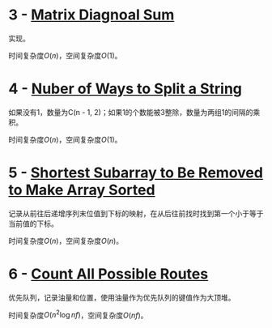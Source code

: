 # 3 - [Matrix Diagnoal Sum](https://leetcode.com/contest/biweekly-contest-34/problems/matrix-diagonal-sum/)

实现。

时间复杂度$O(n)$，空间复杂度$O(1)$。

# 4 - [Nuber of Ways to Split a String](https://leetcode.com/contest/biweekly-contest-34/problems/number-of-ways-to-split-a-string/)

如果没有1，数量为C(n - 1, 2)；如果1的个数能被3整除，数量为两组1的间隔的乘积。

时间复杂度$O(n)$，空间复杂度$O(1)$。

# 5 - [Shortest Subarray to Be Removed to Make Array Sorted](https://leetcode.com/contest/biweekly-contest-34/problems/shortest-subarray-to-be-removed-to-make-array-sorted/)

记录从前往后递增序列末位值到下标的映射，在从后往前找时找到第一个小于等于当前值的下标。

时间复杂度$O(n)$，空间复杂度$O(n)$。

# 6 - [Count All Possible Routes](https://leetcode.com/contest/biweekly-contest-34/problems/count-all-possible-routes/)

优先队列，记录油量和位置，使用油量作为优先队列的键值作为大顶堆。

时间复杂度$O(n^2 \log n f)$，空间复杂度$O(nf)$。
